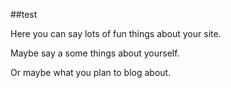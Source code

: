 ##test

Here you can say lots of fun things about your site.

Maybe say a some things about yourself.

Or maybe what you plan to blog about.
